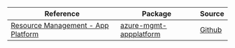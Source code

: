 | Reference | Package | Source |
|---|---|---|
|[Resource Management - App Platform](mgmt-appplatform-readme.md)|[azure-mgmt-appplatform](https://pypi.org/project/azure-mgmt-appplatform)|[Github](https://github.com/Azure/azure-sdk-for-python/blob/main/sdk/appplatform/azure-mgmt-appplatform)|
